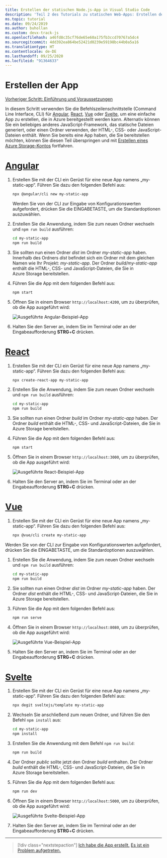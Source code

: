 ```yaml
---
title: Erstellen der statischen Node.js-App in Visual Studio Code
description: 'Teil 2 des Tutorials zu statischen Web-Apps: Erstellen der Beispiel-App'
ms.topic: tutorial
ms.date: 09/24/2019
ms.author: buhollan
ms.custom: devx-track-js
ms.openlocfilehash: a46fd8c35cf76de65e60a175fb3ccd70767a5dc4
ms.sourcegitcommit: 4dd392ea864be52421d0239e59198bc44b0a5a16
ms.translationtype: HT
ms.contentlocale: de-DE
ms.lasthandoff: 09/25/2020
ms.locfileid: "91364633"
---
```

# <a name="create-the-app"></a>Erstellen der App

[Vorheriger Schritt: Einführung und Voraussetzungen](tutorial-vscode-static-website-node-01.md)

In diesem Schritt verwenden Sie die Befehlszeilenschnittstelle (Command Line Interface, CLI) für [Angular](https://cli.angular.io/), [React](https://github.com/facebook/create-react-app), [Vue](https://cli.vuejs.org/) oder [Svelte](https://github.com/sveltejs/template), um eine einfache App zu erstellen, die in Azure bereitgestellt werden kann. Alternativ können Sie ein beliebiges anderes JavaScript-Framework, das statische Dateien generiert, oder einen Ordner verwenden, der HTML-, CSS- oder JavaScript-Dateien enthält. Wenn Sie bereits eine App haben, die Sie bereitstellen möchten, können Sie diesen Teil überspringen und mit [Erstellen eines Azure Storage-Kontos](tutorial-vscode-static-website-node-03.md) fortfahren.

# <a name="angular"></a>[Angular](#tab/angular)

1. Erstellen Sie mit der CLI ein Gerüst für eine neue App namens „my-static-app“. Führen Sie dazu den folgenden Befehl aus:

    ```bash
    npx @angular/cli new my-static-app
    ```

    Werden Sie von der CLI zur Eingabe von Konfigurationswerten aufgefordert, drücken Sie die EINGABETASTE, um die Standardoptionen auszuwählen.

1. Erstellen Sie die Anwendung, indem Sie zum neuen Ordner wechseln und `npm run build` ausführen:

    ```bash
    cd my-static-app
    npm run build
    ```

1. Sie sollten nun einen Ordner _dist_ im Ordner _my-static-app_ haben. Innerhalb des Ordners _dist_ befindet sich ein Ordner mit dem gleichen Namen wie Ihr Projekt: _my-static-app_. Der Ordner _build/my-static-app_ enthält die HTML-, CSS- und JavaScript-Dateien, die Sie in Azure Storage bereitstellen.

1. Führen Sie die App mit dem folgenden Befehl aus:

    ```bash
    npm start
    ```

1. Öffnen Sie in einem Browser `http://localhost:4200`, um zu überprüfen, ob die App ausgeführt wird:

    ![Ausgeführte Angular-Beispiel-App](media/static-website/local-app-angular.png)

1. Halten Sie den Server an, indem Sie im Terminal oder an der Eingabeaufforderung **STRG**+**C** drücken.

# <a name="react"></a>[React](#tab/react)

1. Erstellen Sie mit der CLI ein Gerüst für eine neue App namens „my-static-app“. Führen Sie dazu den folgenden Befehl aus:

    ```bash
    npx create-react-app my-static-app
    ```

1. Erstellen Sie die Anwendung, indem Sie zum neuen Ordner wechseln und `npm run build` ausführen:

    ```bash
    cd my-static-app
    npm run build
    ```

1. Sie sollten nun einen Ordner _build_ im Ordner _my-static-app_ haben. Der Ordner _build_ enthält die HTML-, CSS- und JavaScript-Dateien, die Sie in Azure Storage bereitstellen.

1. Führen Sie die App mit dem folgenden Befehl aus:

    ```bash
    npm start
    ```

1. Öffnen Sie in einem Browser `http://localhost:3000`, um zu überprüfen, ob die App ausgeführt wird:

    ![Ausgeführte React-Beispiel-App](media/static-website/local-app-react.png)

1. Halten Sie den Server an, indem Sie im Terminal oder an der Eingabeaufforderung **STRG**+**C** drücken.

# <a name="vue"></a>[Vue](#tab/vue)

1. Erstellen Sie mit der CLI ein Gerüst für eine neue App namens „my-static-app“. Führen Sie dazu den folgenden Befehl aus:

    ```bash
    npx @vue/cli create my-static-app
    ```

Werden Sie von der CLI zur Eingabe von Konfigurationswerten aufgefordert, drücken Sie die EINGABETASTE, um die Standardoptionen auszuwählen.

1. Erstellen Sie die Anwendung, indem Sie zum neuen Ordner wechseln und `npm run build` ausführen:

    ```bash
    cd my-static-app
    npm run build
    ```

1. Sie sollten nun einen Ordner _dist_ im Ordner _my-static-app_ haben. Der Ordner _dist_ enthält die HTML-, CSS- und JavaScript-Dateien, die Sie in Azure Storage bereitstellen.

1. Führen Sie die App mit dem folgenden Befehl aus:

     ```bash
     npm run serve
     ```

1. Öffnen Sie in einem Browser `http://localhost:8080`, um zu überprüfen, ob die App ausgeführt wird:

    ![Ausgeführte Vue-Beispiel-App](media/static-website/local-app-vue.png)

1. Halten Sie den Server an, indem Sie im Terminal oder an der Eingabeaufforderung **STRG**+**C** drücken.

# <a name="svelte"></a>[Svelte](#tab/svelte)

1. Erstellen Sie mit der CLI ein Gerüst für eine neue App namens „my-static-app“. Führen Sie dazu den folgenden Befehl aus:

    ```bash
    npx degit sveltejs/template my-static-app
    ```

1. Wechseln Sie anschließend zum neuen Ordner, und führen Sie den Befehl `npm install` aus:

    ```bash
    cd my-static-app
    npm install
    ```

1. Erstellen Sie die Anwendung mit dem Befehl `npm run build`:

    ```bash
    npm run build
    ```

1. Der Ordner _public_ sollte jetzt den Ordner _build_ enthalten. Der Ordner _build_ enthält die HTML-, CSS- und JavaScript-Dateien, die Sie in Azure Storage bereitstellen.

1. Führen Sie die App mit dem folgenden Befehl aus:

     ```bash
     npm run dev
     ```

1. Öffnen Sie in einem Browser `http://localhost:5000`, um zu überprüfen, ob die App ausgeführt wird:

    ![Ausgeführte Svelte-Beispiel-App](media/static-website/local-app-svelte.png)

1. Halten Sie den Server an, indem Sie im Terminal oder an der Eingabeaufforderung **STRG**+**C** drücken.

---

> [!div class="nextstepaction"]
> [Ich habe die App erstellt.](tutorial-vscode-static-website-node-03.md) [Es ist ein Problem aufgetreten.](https://www.research.net/r/PWZWZ52?tutorial=node-deployment-staticwebsite&step=create-app)
